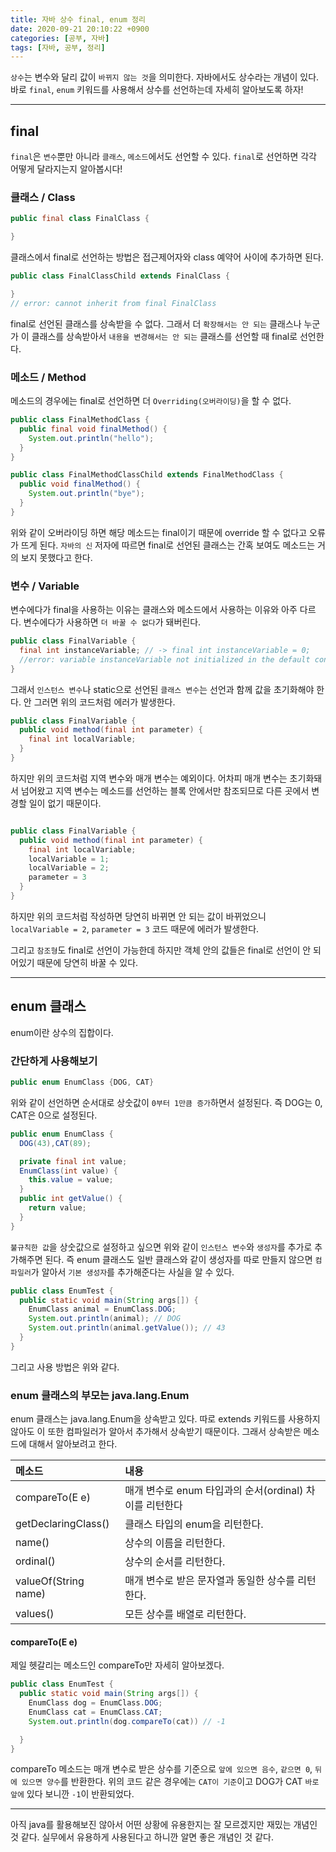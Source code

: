 ```yaml
---
title: 자바 상수 final, enum 정리
date: 2020-09-21 20:10:22 +0900
categories: [공부, 자바]
tags: [자바, 공부, 정리]
---
```


`상수`는 변수와 달리 값이 `바뀌지 않는 것`을 의미한다. 자바에서도 상수라는 개념이 있다. 바로 `final`, `enum` 키워드를 사용해서 상수를 선언하는데 자세히 알아보도록 하자!

---

## final

`final`은 `변수`뿐만 아니라 `클래스`, `메소드`에서도 선언할 수 있다. `final`로 선언하면 각각 어떻게 달라지는지 알아봅시다!

### 클래스 / Class

```java
public final class FinalClass {

}
```

클래스에서 final로 선언하는 방법은 접근제어자와 class 예약어 사이에 추가하면 된다.

```java
public class FinalClassChild extends FinalClass {

}
// error: cannot inherit from final FinalClass
```

final로 선언된 클래스를 상속받을 수 없다. 그래서 더 `확장해서는 안 되는` 클래스나 누군가 이 클래스를 상속받아서 `내용을 변경해서는 안 되는` 클래스를 선언할 때 final로 선언한다.

### 메소드 / Method

메소드의 경우에는 final로 선언하면 더 `Overriding(오버라이딩)`을 할 수 없다.

```java
public class FinalMethodClass {
  public final void finalMethod() {
    System.out.println("hello");
  }
}
```

```java
public class FinalMethodClassChild extends FinalMethodClass {
  public void finalMethod() {
    System.out.println("bye");
  }
}
```

위와 같이 오버라이딩 하면 해당 메소드는 final이기 때문에 override 할 수 없다고 오류가 뜨게 된다. `자바의 신` 저자에 따르면 final로 선언된 클래스는 간혹 보여도 메소드는 거의 보지 못했다고 한다.

### 변수 / Variable

변수에다가 final을 사용하는 이유는 클래스와 메소드에서 사용하는 이유와 아주 다르다. 변수에다가 사용하면 `더 바꿀 수 없다`가 돼버린다.

```java
public class FinalVariable {
  final int instanceVariable; // -> final int instanceVariable = 0;
  //error: variable instanceVariable not initialized in the default constructor
}
```

그래서 `인스턴스 변수`나 static으로 선언된 `클래스 변수`는 선언과 함께 값을 초기화해야 한다. 안 그러면 위의 코드처럼 에러가 발생한다.

```java
public class FinalVariable {
  public void method(final int parameter) {
    final int localVariable;
  }
}
```

하지만 위의 코드처럼 지역 변수와 매개 변수는 예외이다. 어차피 매개 변수는 초기화돼서 넘어왔고 지역 변수는 메소드를 선언하는 블록 안에서만 참조되므로 다른 곳에서 변경할 일이 없기 때문이다.

```java

public class FinalVariable {
  public void method(final int parameter) {
    final int localVariable;
    localVariable = 1;
    localVariable = 2;
    parameter = 3
  }
}
```

하지만 위의 코드처럼 작성하면 당연히 바뀌면 안 되는 값이 바뀌었으니 `localVariable = 2`, `parameter = 3` 코드 때문에 에러가 발생한다.

그리고 `참조형`도 final로 선언이 가능한데 하지만 객체 안의 값들은 final로 선언이 안 되어있기 때문에 당연히 바꿀 수 있다.

---

## enum 클래스

enum이란 상수의 집합이다.

### 간단하게 사용해보기

```java
public enum EnumClass {DOG, CAT}
```

위와 같이 선언하면 순서대로 상숫값이 `0부터 1만큼 증가`하면서 설정된다. 즉 DOG는 0, CAT은 0으로 설정된다.

```java
public enum EnumClass {
  DOG(43),CAT(89);

  private final int value;
  EnumClass(int value) {
    this.value = value;
  }
  public int getValue() {
    return value;
  }
}
```

`불규칙한 값`을 상숫값으로 설정하고 싶으면 위와 같이 `인스턴스 변수`와 `생성자`를 추가로 추가해주면 된다. 즉 enum 클래스도 일반 클래스와 같이 생성자를 따로 만들지 않으면 `컴파일러`가 알아서 `기본 생성자`를 추가해준다는 사실을 알 수 있다.

```java
public class EnumTest {
  public static void main(String args[]) {
    EnumClass animal = EnumClass.DOG;
    System.out.println(animal); // DOG
    System.out.println(animal.getValue()); // 43
  }
}
```

그리고 사용 방법은 위와 같다.

### enum 클래스의 부모는 java.lang.Enum

enum 클래스는 java.lang.Enum을 상속받고 있다. 따로 extends 키워드를 사용하지 않아도 이 또한 컴파일러가 알아서 추가해서 상속받기 때문이다. 그래서 상속받은 메소드에 대해서 알아보려고 한다.

| 메소드               | 내용                                                    |
| :------------------- | :------------------------------------------------------ |
| compareTo(E e)       | 매개 변수로 enum 타입과의 순서(ordinal) 차이를 리턴한다 |
| getDeclaringClass()  | 클래스 타입의 enum을 리턴한다.                          |
| name()               | 상수의 이름을 리턴한다.                                 |
| ordinal()            | 상수의 순서를 리턴한다.                                 |
| valueOf(String name) | 매개 변수로 받은 문자열과 동일한 상수를 리턴한다.       |
| values()             | 모든 상수를 배열로 리턴한다.                            |

#### compareTo(E e)

제일 헷갈리는 메소드인 compareTo만 자세히 알아보겠다.

```java
public class EnumTest {
  public static void main(String args[]) {
    EnumClass dog = EnumClass.DOG;
    EnumClass cat = EnumClass.CAT;
    System.out.println(dog.compareTo(cat)) // -1

  }
}
```

compareTo 메소드는 매개 변수로 받은 상수를 기준으로 `앞에 있으면 음수`, `같으면 0`, `뒤에 있으면 양수`를 반환한다. 위의 코드 같은 경우에는 `CAT이 기준`이고 DOG가 CAT `바로 앞에` 있다 보니깐 `-1`이 반환되었다.

---

아직 java를 활용해보진 않아서 어떤 상황에 유용한지는 잘 모르겠지만 재밌는 개념인 것 같다. 실무에서 유용하게 사용된다고 하니깐 알면 좋은 개념인 것 같다.
